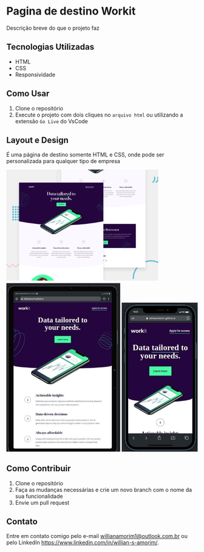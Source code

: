 # Pagina de destino Workit

Descrição breve do que o projeto faz

## Tecnologias Utilizadas

- HTML
- CSS
- Responsividade

## Como Usar

1. Clone o repositório
2. Execute o projeto com dois cliques no `arquivo html` ou utilizando a extensão `Go Live` do VsCode

## Layout e Design

É uma página de destino somente HTML e CSS, onde pode ser personalizada para qualquer tipo de empresa

<img width="400px" src="./desktopPreview.jpg">
<img width="300px" src="./tabletPreview.jpeg">
<img width="200px" src="./mobilePreview.jpeg">

## Como Contribuir

1. Clone o repositório
2. Faça as mudanças necessárias e crie um novo branch com o nome da sua funcionalidade
3. Envie um pull request

## Contato

Entre em contato comigo pelo e-mail willianamorim1@outlook.com.br ou pelo LinkedIn https://www.linkedin.com/in/willian-s-amorim/.